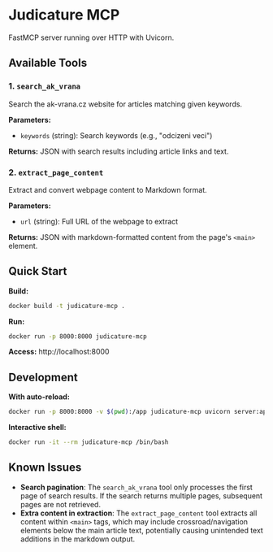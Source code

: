 # Judicature MCP

FastMCP server running over HTTP with Uvicorn.

## Available Tools

### 1. `search_ak_vrana`
Search the ak-vrana.cz website for articles matching given keywords.

**Parameters:**
- `keywords` (string): Search keywords (e.g., "odcizeni veci")

**Returns:** JSON with search results including article links and text.

### 2. `extract_page_content`
Extract and convert webpage content to Markdown format.

**Parameters:**
- `url` (string): Full URL of the webpage to extract

**Returns:** JSON with markdown-formatted content from the page's `<main>` element.

## Quick Start

**Build:**
```bash
docker build -t judicature-mcp .
```

**Run:**
```bash
docker run -p 8000:8000 judicature-mcp
```

**Access:** http://localhost:8000

## Development

**With auto-reload:**
```bash
docker run -p 8000:8000 -v $(pwd):/app judicature-mcp uvicorn server:app --host 0.0.0.0 --port 8000 --reload
```

**Interactive shell:**
```bash
docker run -it --rm judicature-mcp /bin/bash
```

## Known Issues

- **Search pagination**: The `search_ak_vrana` tool only processes the first page of search results. If the search returns multiple pages, subsequent pages are not retrieved.
- **Extra content in extraction**: The `extract_page_content` tool extracts all content within `<main>` tags, which may include crossroad/navigation elements below the main article text, potentially causing unintended text additions in the markdown output.
